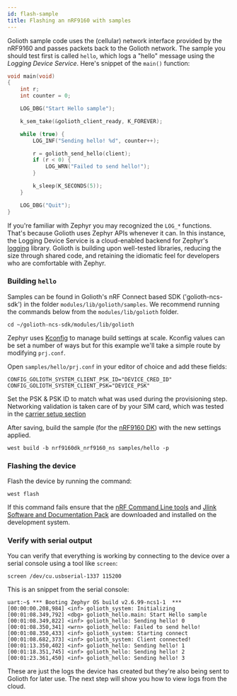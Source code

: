 ```yaml
---
id: flash-sample
title: Flashing an nRF9160 with samples
---
```


Golioth sample code uses the (cellular) network interface provided by the nRF9160 and passes packets back to the Golioth network. The sample you should test first is called `hello`, which logs a "hello" message using the _Logging Device Service_. Here's snippet of the `main()` function:

```cpp
void main(void)
{
	int r;
	int counter = 0;

	LOG_DBG("Start Hello sample");

	k_sem_take(&golioth_client_ready, K_FOREVER);

	while (true) {
		LOG_INF("Sending hello! %d", counter++);

		r = golioth_send_hello(client);
		if (r < 0) {
			LOG_WRN("Failed to send hello!");
		}

		k_sleep(K_SECONDS(5));
	}

	LOG_DBG("Quit");
}
```

If you're familiar with Zephyr you may recognized the `LOG_*` functions. That's because Golioth uses Zephyr APIs whenever it can. In this instance, the Logging Device Service is a cloud-enabled backend for Zephyr's [logging](https://docs.zephyrproject.org/latest/reference/logging/index.html) library. Golioth is building upon well-tested libraries, reducing the size through shared code, and retaining the idiomatic feel for developers who are comfortable with Zephyr.

### Building `hello`

Samples can be found in Golioth's nRF Connect based SDK ('golioth-ncs-sdk') in the folder `modules/lib/golioth/samples`. We recommend running the commands below from the `modules/lib/golioth` folder.

```console
cd ~/golioth-ncs-sdk/modules/lib/golioth
```

Zephyr uses [Kconfig](https://docs.zephyrproject.org/latest/guides/kconfig/index.html) to manage build settings at scale. Kconfig values can be set a number of ways but for this example we'll take a simple route by modifying `prj.conf`.

Open `samples/hello/prj.conf` in your editor of choice and add these fields:

```console
CONFIG_GOLIOTH_SYSTEM_CLIENT_PSK_ID="DEVICE_CRED_ID"
CONFIG_GOLIOTH_SYSTEM_CLIENT_PSK="DEVICE_PSK"
```

Set the PSK & PSK ID to match what was used during the provisioning step. Networking validation is taken care of by your SIM card, which was tested in the [carrier setup section](/hardware/nrf91/quickstart/carrier-setup)

After saving, build the sample (for the [nRF9160 DK](https://www.nordicsemi.com/Products/Development-hardware/nRF9160-DK/GetStarted)) with the new settings applied.

```console
west build -b nrf9160dk_nrf9160_ns samples/hello -p
```

### Flashing the device

Flash the device by running the command:

```console
west flash
```

If this command fails ensure that the [nRF Command Line tools](https://www.nordicsemi.com/Products/Development-tools/nrf-command-line-tools/download) and [Jlink Software and Documentation Pack](https://www.segger.com/downloads/jlink) are downloaded and installed on the development system.

### Verify with serial output

You can verify that everything is working by connecting to the device over a serial console using a tool like `screen`:

```console
screen /dev/cu.usbserial-1337 115200
```

This is an snippet from the serial console:

```console
uart:~$ *** Booting Zephyr OS build v2.6.99-ncs1-1  ***
[00:00:00.208,984] <inf> golioth_system: Initializing
[00:01:08.349,792] <dbg> golioth_hello.main: Start Hello sample
[00:01:08.349,822] <inf> golioth_hello: Sending hello! 0
[00:01:08.350,341] <wrn> golioth_hello: Failed to send hello!
[00:01:08.350,433] <inf> golioth_system: Starting connect
[00:01:08.682,373] <inf> golioth_system: Client connected!
[00:01:13.350,402] <inf> golioth_hello: Sending hello! 1
[00:01:18.351,745] <inf> golioth_hello: Sending hello! 2
[00:01:23.361,450] <inf> golioth_hello: Sending hello! 3
```

These are just the logs the device has created but they're also being sent to Golioth for later use. The next step will show you how to view logs from the cloud.
